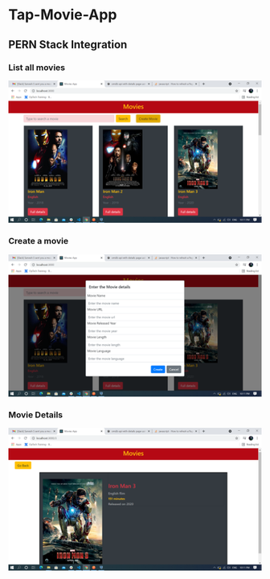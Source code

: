 # Tap-Movie-App

## PERN Stack Integration

### List all movies
![List all movies](https://github.com/Naveenkumar-C-49/tap-movie-app/blob/main/screenshots/list.png)


### Create a movie
![Create a movie](https://github.com/Naveenkumar-C-49/tap-movie-app/blob/main/screenshots/create.png)

### Movie Details
![Update a movie](https://github.com/Naveenkumar-C-49/tap-movie-app/blob/main/screenshots/detail.png)
